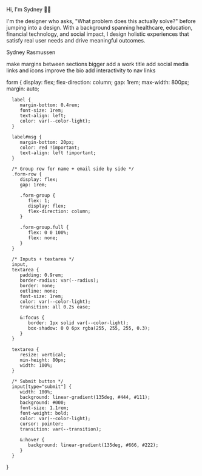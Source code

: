 Hi, I'm Sydney 👋🏻

I'm the designer who asks, "What problem does this actually solve?" before jumping into a design. With a background spanning healthcare, education, financial technology, and social impact, I design holistic experiences that satisfy real user needs and drive meaningful outcomes.

Sydney Rasmussen

make margins between sections bigger
add a work title 
add social media links and icons
improve the bio
add interactivity to nav links

form {
      display: flex;
      flex-direction: column;
      gap: 1rem;
      max-width: 800px;
      margin: auto;

      label {
         margin-bottom: 0.4rem;
         font-size: 1rem;
         text-align: left;
         color: var(--color-light);
      }

      label#msg {
         margin-bottom: 20px;
         color: red !important;
         text-align: left !important;
      }

      /* Group row for name + email side by side */
      .form-row {
         display: flex;
         gap: 1rem;

         .form-group {
            flex: 1;
            display: flex;
            flex-direction: column;
         }

         .form-group.full {
            flex: 0 0 100%;
            flex: none;
         }
      }

      /* Inputs + textarea */
      input,
      textarea {
         padding: 0.9rem;
         border-radius: var(--radius);
         border: none;
         outline: none;
         font-size: 1rem;
         color: var(--color-light);
         transition: all 0.2s ease;

         &:focus {
            border: 1px solid var(--color-light);
            box-shadow: 0 0 6px rgba(255, 255, 255, 0.3);
         }
      }

      textarea {
         resize: vertical;
         min-height: 80px;
         width: 100%;
      }

      /* Submit button */
      input[type="submit"] {
         width: 100%;
         background: linear-gradient(135deg, #444, #111);
         background: #000;
         font-size: 1.1rem;
         font-weight: bold;
         color: var(--color-light);
         cursor: pointer;
         transition: var(--transition);

         &:hover {
            background: linear-gradient(135deg, #666, #222);
         }
      }
   }